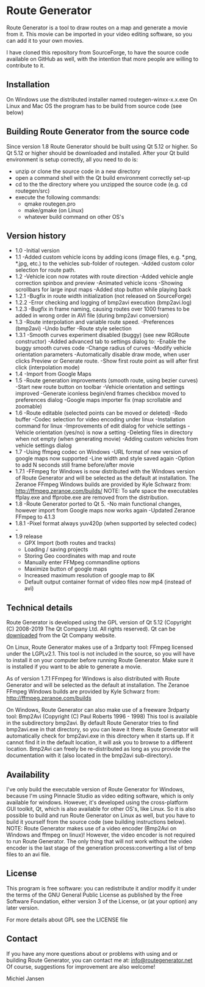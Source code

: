 # Route Generator

Route Generator is a tool to draw routes on a map and generate a movie from it.
This movie can be imported in your video editing software, so you can add it to
your own movies.

I have cloned this repository from SourceForge, to have the source code available
on GitHub as well, with the intention that more people are willing to contribute
to it.
	  
## Installation
On Windows use the distributed installer named routegen-winxx-x.x.exe
On Linux and Mac OS the program has to be build from source code (see below)

## Building Route Generator from the source code
Since version 1.8 Route Generator should be built using Qt 5.12 or higher. 
So Qt 5.12 or higher should be downloaded and installed. 
After your Qt build environment is setup correctly, all you need to do is:
- unzip or clone the source code in a new directory
- open a command shell with the Qt build environment correctly set-up
- cd to the the directory where you unzipped the source code
  (e.g. cd routegen/src)
- execute the following commands:
  - qmake routegen.pro  
  - make/gmake (on Linux)
  - whatever build command on other OS's

## Version history
- 1.0   -Initial version
- 1.1   -Added custom vehicle icons by adding icons (image files, e.g. *.png,
         *.jpg, etc.) to the vehicles sub-folder of routegen.
        -Added custom color selection for route path.
- 1.2   -Vehicle icon now rotates with route direction
        -Added vehicle angle correction spinbox and preview
        -Animated vehicle icons
        -Showing scrollbars for large input maps
        -Added stop button while playing back
- 1.2.1 -Bugfix in route width initialization (not released on SourceForge)
- 1.2.2 -Error checking and logging of bmp2avi execution (bmp2avi.log)
- 1.2.3 -Bugfix in frame naming, causing routes over 1000 frames to be added
         in wrong order in AVI file (during bmp2avi conversion)
- 1.3   -Route interpolation and variable route speed.
        -Preferences (bmp2avi)
        -Undo buffer
        -Route style selection
- 1.3.1 -Smooth curves experiment disabled (buggy) (see new RGRoute constructor)
        -Added advanced tab to settings dialog to:
          -Enable the buggy smooth curves code
          -Change radius of curves
          -Modify vehicle orientation parameters
        -Automatically disable draw mode, when user clicks Preview or
         Generate route.
        -Show first route point as will after first click (interpolation mode)
- 1.4   -Import from Google Maps
- 1.5   -Route generation improvements (smooth route, using bezier curves)
        -Start new route button on toolbar
        -Vehicle orientation and settings improved
        -Generate iconless begin/end frames checkbox moved to preferences dialog
        -Google maps importer fix (map scrollable and zoomable)
- 1.6   -Route editable (selected points can be moved or deleted)
        -Redo buffer
        -Codec selection for video encoding under linux 
        -Installation command for linux
        -Improvements of edit dialog for vehicle settings
        -Vehicle orientation (yes/no) is now a setting
        -Deleting files in directory when not empty (when generating movie)
        -Adding custom vehicles from vehicle settings dialog
- 1.7   -Using ffmpeg codec on Windows
        -URL format of new version of google maps now supported
        -Line width and style saved again
        -Option to add N seconds still frame before/after movie
- 1.7.1 -FFmpeg for Windows is now distributed with the Windows version of
         Route Generator and will be selected as the default at installation.
         The Zeranoe FFmpeg Windows builds are provided by Kyle Schwarz from:
		 http://ffmpeg.zeranoe.com/builds/
		 NOTE: To safe space the executables ffplay.exe and ffprobe.exe are
               removed from the distribution.
- 1.8  -Route Generator ported to Qt 5.
       -No main functional changes, however import from Google maps now works again
       -Updated Zeranoe FFmpeg to 4.1.3
- 1.8.1 -Pixel format always yuv420p (when supported by selected codec)	   -
- 1.9 release
  - GPX Import (both routes and tracks)
  - Loading / saving projects
  - Storing Geo coordinates with map and route
  - Manually enter FFMpeg commandline options
  - Maximize button of google maps
  - Increased maximum resolution of google map to 8K
  - Default output container format of video files now mp4 (instead of avi)
 
## Technical details

Route Generator is developed using the GPL version of Qt 5.12
(Copyright (C) 2008-2019  The Qt Company Ltd. All rights reserved).
Qt can be [downloaded](https://www.qt.io/download) from the Qt Company website.


On Linux, Route Generator makes use of a 3rdparty tool:
FFmpeg licensed under the LGPLv2.1.
This tool is not included in the source, so you will have to install it on
your computer before running Route Generator. Make sure it is installed if you
want to be able to generate a movie.

As of version 1.7.1 FFmpeg for Windows is also distributed with Route Generator
and will be selected as the default at installation.
The Zeranoe FFmpeg Windows builds are provided by Kyle Schwarz from:
http://ffmpeg.zeranoe.com/builds

On Windows, Route Generator can also make use of a freeware 3rdparty tool:
Bmp2Avi (Copyright (C) Paul Roberts 1996 - 1998)
This tool is available in the subdirectory bmp2avi. By default Route Generator
tries to find bmp2avi.exe in that directory, so you can leave it there.
Route Generator will automatically check for bmp2avi.exe in this directory
when it starts up. If it cannot find it in the default location, it will ask
you to browse to a different location.
Bmp2Avi can freely be re-distributed as long as you provide the documentation
with it (also located in the bmp2avi sub-directory).

## Availability
I've only build the executable version of Route Generator for Windows, because
I'm using Pinnacle Studio as video editing software, which is only available
for windows.
However, it's developed using the cross-platform GUI toolkit, Qt,
which is also available for other OS's, like Linux. So it is also possible
to build and run Route Generator on Linux as well, but you have to build it
yourself from the source code (see building instructions below).
NOTE: Route Generator makes use of a video encoder (Bmp2Avi on Windows and 
ffmpeg on linux)! However, the video encoder is not required to run Route
Generator. The only thing that will not work without the video encoder is the
last stage of the generation process:converting a list of bmp files to an avi
file.

## License
This program is free software: you can redistribute it and/or modify
it under the terms of the GNU General Public License as published by
the Free Software Foundation, either version 3 of the License, or
(at your option) any later version.

For more details about GPL see the LICENSE file 

## Contact
If you have any more questions about or problems with using and or building
Route Generator, you can contact me at: info@routegenerator.net
Of course, suggestions for improvement are also welcome!

Michiel Jansen
